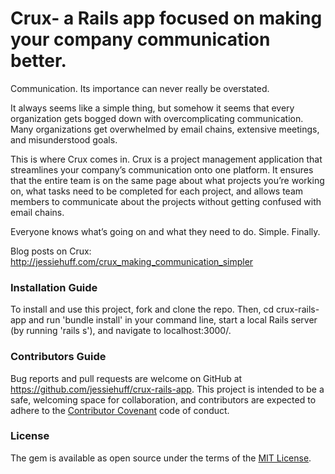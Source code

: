 # Crux- a Rails app focused on making your company communication better.

Communication. Its importance can never really be overstated.

It always seems like a simple thing, but somehow it seems that every organization gets bogged down with overcomplicating communication. Many organizations get overwhelmed by email chains, extensive meetings, and misunderstood goals.

This is where Crux comes in. Crux is a project management application that streamlines your company’s communication onto one platform. It ensures that the entire team is on the same page about what projects you’re working on, what tasks need to be completed for each project, and allows team members to communicate about the projects without getting confused with email chains.

Everyone knows what’s going on and what they need to do. Simple. Finally.

Blog posts on Crux:
http://jessiehuff.com/crux_making_communication_simpler


### Installation Guide
To install and use this project, fork and clone the repo. Then, cd crux-rails-app and run 'bundle install' in your command line, start a local Rails server (by running 'rails s'), and navigate to localhost:3000/.

### Contributors Guide
Bug reports and pull requests are welcome on GitHub at https://github.com/jessiehuff/crux-rails-app. This project is intended to be a safe, welcoming space for collaboration, and contributors are expected to adhere to the [Contributor Covenant](http://contributor-covenant.org) code of conduct.

### License
The gem is available as open source under the terms of the [MIT License](http://opensource.org/licenses/MIT).

